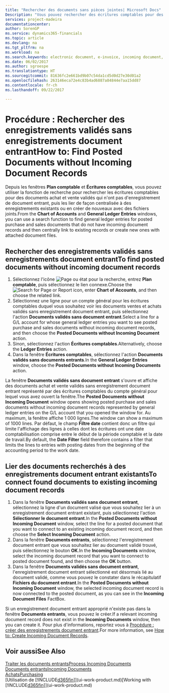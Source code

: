 ```yaml
---
title: "Rechercher des documents sans pièces jointes| Microsoft Docs"
Description: "Vous pouvez rechercher des écritures comptables pour des documents achat et vente validés qui n'ont pas de documents électroniques entrants, tels que les factures importées."
services: project-madeira
documentationcenter: 
author: SorenGP
ms.service: dynamics365-financials
ms.topic: article
ms.devlang: na
ms.tgt_pltfrm: na
ms.workload: na
ms.search.keywords: electronic document, e-invoice, incoming document, OCR, ecommerce, document exchange, import invoice
ms.date: 06/02/2017
ms.author: sgroespe
ms.translationtype: HT
ms.sourcegitcommit: 81636fc2e661bd9b07c54da1cd5d0d27e30d01a2
ms.openlocfilehash: 263146eca72e4c83b4ad6887a84844e7aa15dd87
ms.contentlocale: fr-ch
ms.lasthandoff: 09/22/2017

---
```

# <a name="how-to-find-posted-documents-without-incoming-document-records"></a><span data-ttu-id="bc94e-103">Procédure : Rechercher des enregistrements validés sans enregistrements document entrant</span><span class="sxs-lookup"><span data-stu-id="bc94e-103">How to: Find Posted Documents without Incoming Document Records</span></span>
<span data-ttu-id="bc94e-104">Depuis les fenêtres **Plan comptable** et **Écritures comptables**, vous pouvez utiliser la fonction de recherche pour rechercher les écritures comptables pour des documents achat et vente validés qui n'ont pas d'enregistrement de document entrant, puis les lier de façon centralisée à des enregistrements existants ou en créer de nouveaux avec des fichiers joints.</span><span class="sxs-lookup"><span data-stu-id="bc94e-104">From the **Chart of Accounts** and **General Ledger Entries** windows, you can use a search function to find general ledger entries for posted purchase and sales documents that do not have incoming document records and then centrally link to existing records or create new ones with attached document files.</span></span>

## <a name="to-find-posted-documents-without-incoming-document-records"></a><span data-ttu-id="bc94e-105">Rechercher des enregistrements validés sans enregistrements document entrant</span><span class="sxs-lookup"><span data-stu-id="bc94e-105">To find posted documents without incoming document records</span></span>
1. <span data-ttu-id="bc94e-106">Sélectionnez l'icône ![Page ou état pour la recherche](media/ui-search/search_small.png "Page ou état pour la recherche"), entrez **Plan comptable**, puis sélectionnez le lien connexe.</span><span class="sxs-lookup"><span data-stu-id="bc94e-106">Choose the ![Search for Page or Report](media/ui-search/search_small.png "Search for Page or Report icon") icon, enter **Chart of Accounts**, and then choose the related link.</span></span>
2. <span data-ttu-id="bc94e-107">Sélectionnez une ligne pour un compte général pour les écritures comptables duquel vous souhaitez voir les documents ventes et achats validés sans enregistrement document entrant, puis sélectionnez l'action **Documents validés sans document entrant**.</span><span class="sxs-lookup"><span data-stu-id="bc94e-107">Select a line for a G/L account for whose general ledger entries you want to see posted purchase and sales documents without incoming document records, and then choose the **Posted Documents without Incoming Document** action.</span></span>
3. <span data-ttu-id="bc94e-108">Sinon, sélectionnez l'action **Écritures comptables**.</span><span class="sxs-lookup"><span data-stu-id="bc94e-108">Alternatively, choose the **Ledger Entries** action.</span></span>
4. <span data-ttu-id="bc94e-109">Dans la fenêtre **Écritures comptables**, sélectionnez l'action **Documents validés sans documents entrants**.</span><span class="sxs-lookup"><span data-stu-id="bc94e-109">In the **General Ledger Entries** window, choose the **Posted Documents without Incoming Documents** action.</span></span>

<span data-ttu-id="bc94e-110">La fenêtre **Documents validés sans document entrant** s'ouvre et affiche des documents achat et vente validés sans enregistrement document entrant représenté par des écritures comptables du compte général pour lequel vous avez ouvert la fenêtre.</span><span class="sxs-lookup"><span data-stu-id="bc94e-110">The **Posted Documents without Incoming Document** window opens showing posted purchase and sales documents without incoming document records represented by general ledger entries on the G/L account that you opened the window for.</span></span> <span data-ttu-id="bc94e-111">Au maximum, la fenêtre affiche 1 000 lignes.</span><span class="sxs-lookup"><span data-stu-id="bc94e-111">The window can show a maximum of 1000 lines.</span></span> <span data-ttu-id="bc94e-112">Par défaut, le champ **Filtre date** contient donc un filtre qui limite l'affichage des lignes à celles dont les écritures ont une date comptabilisation comprise entre le début de la période comptable et la date de travail.</span><span class="sxs-lookup"><span data-stu-id="bc94e-112">By default, the **Date Filter** field therefore contains a filter that limits the lines to entries with posting dates from the beginning of the accounting period to the work date.</span></span>

## <a name="to-connect-found-documents-to-existing-incoming-document-records"></a><span data-ttu-id="bc94e-113">Lier des documents recherchés à des enregistrements document entrant existants</span><span class="sxs-lookup"><span data-stu-id="bc94e-113">To connect found documents to existing incoming document records</span></span>
1. <span data-ttu-id="bc94e-114">Dans la fenêtre **Documents validés sans document entrant**, sélectionnez la ligne d'un document valisé que vous souhaitez lier à un enregistrement document entrant existant, puis sélectionnez l'action **Sélectionner le document entrant**.</span><span class="sxs-lookup"><span data-stu-id="bc94e-114">In the **Posted Documents without Incoming Document** window, select the line for a posted document that you want to connect to an existing incoming document record, and then choose the **Select Incoming Document** action.</span></span>
2. <span data-ttu-id="bc94e-115">Dans la fenêtre **Documents entrants**, sélectionnez l'enregistrement document entrant que vous souhaitez lier au document validé trouvé, puis sélectionnez le bouton **OK**.</span><span class="sxs-lookup"><span data-stu-id="bc94e-115">In the **Incoming Documents** window, select the incoming document record that you want to connect to posted document found, and then choose the **OK** button.</span></span>
3. <span data-ttu-id="bc94e-116">Dans la fenêtre **Documents validés sans document entrant**, l'enregistrement document entrant sélectionné est désormais lié au document validé, comme vous pouvez le constater dans le récapitulatif **Fichiers du document entrant**.</span><span class="sxs-lookup"><span data-stu-id="bc94e-116">In the **Posted Documents without Incoming Document** window, the selected incoming document record is now connected to the posted document, as you can see in the **Incoming Document Files** FactBox.</span></span>

<span data-ttu-id="bc94e-117">Si un enregistrement document entrant approprié n'existe pas dans la fenêtre **Documents entrants**, vous pouvez le créer.</span><span class="sxs-lookup"><span data-stu-id="bc94e-117">If a relevant incoming document record does not exist in the **Incoming Documents** window, then you can create it.</span></span> <span data-ttu-id="bc94e-118">Pour plus d'informations, reportez vous à [Procédure : créer des enregistrements document entrant](across-how-create-income-document-records.md).</span><span class="sxs-lookup"><span data-stu-id="bc94e-118">For more information, see [How to: Create Incoming Document Records](across-how-create-income-document-records.md).</span></span>

## <a name="see-also"></a><span data-ttu-id="bc94e-119">Voir aussi</span><span class="sxs-lookup"><span data-stu-id="bc94e-119">See Also</span></span>
[<span data-ttu-id="bc94e-120">Traiter les documents entrants</span><span class="sxs-lookup"><span data-stu-id="bc94e-120">Process Incoming Documents</span></span>](across-process-income-documents.md)  
[<span data-ttu-id="bc94e-121">Documents entrants</span><span class="sxs-lookup"><span data-stu-id="bc94e-121">Incoming Documents</span></span>](across-income-documents.md)  
[<span data-ttu-id="bc94e-122">Achats</span><span class="sxs-lookup"><span data-stu-id="bc94e-122">Purchasing</span></span>](purchasing-manage-purchasing.md)  
<span data-ttu-id="bc94e-123">[Utilisation de [!INCLUDE[d365fin](includes/d365fin_md.md)]](ui-work-product.md)</span><span class="sxs-lookup"><span data-stu-id="bc94e-123">[Working with [!INCLUDE[d365fin](includes/d365fin_md.md)]](ui-work-product.md)</span></span>

